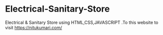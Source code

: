 # Electrical-Sanitary-Store
Electrical &amp; Sanitary Store using HTML,CSS,JAVASCRIPT .To this website to visit https://nitukumari.com/
